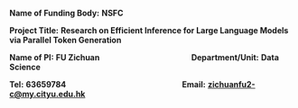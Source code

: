 **Name of Funding Body:** **NSFC**

**Project Title:** **Research on Efficient Inference for Large Language Models via Parallel Token Generation**

**Name of PI:** **FU Zichuan                                                 Department/Unit:** **Data Science**

**Tel:** **63659784                                                              Email:** **zichuanfu2-c@my.cityu.edu.hk**

